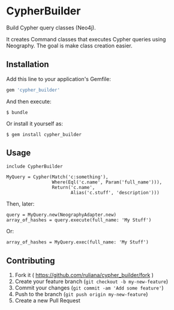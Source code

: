 # CypherBuilder

Build Cypher query classes (Neo4j).

It creates Command classes that executes Cypher queries using Neography. The goal is make class creation easier.

## Installation

Add this line to your application's Gemfile:

```ruby
gem 'cypher_builder'
```

And then execute:

    $ bundle

Or install it yourself as:

    $ gem install cypher_builder

## Usage

    include CypherBuilder

    MyQuery = Cypher(Match('c:something'),
                     Where(Eql('c.name', Param('full_name'))),
                     Return('c.name',
                            Alias('c.stuff', 'description')))

Then, later:

    query = MyQuery.new(NeographyAdapter.new)
    array_of_hashes = query.execute(full_name: 'My Stuff')

Or:

    array_of_hashes = MyQuery.exec(full_name: 'My Stuff')

## Contributing

1. Fork it ( https://github.com/ruliana/cypher_builder/fork )
2. Create your feature branch (`git checkout -b my-new-feature`)
3. Commit your changes (`git commit -am 'Add some feature'`)
4. Push to the branch (`git push origin my-new-feature`)
5. Create a new Pull Request
